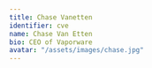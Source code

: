 ```yaml
---
title: Chase Vanetten
identifier: cve
name: Chase Van Etten
bio: CEO of Vaporware
avatar: "/assets/images/chase.jpg"
---
```


